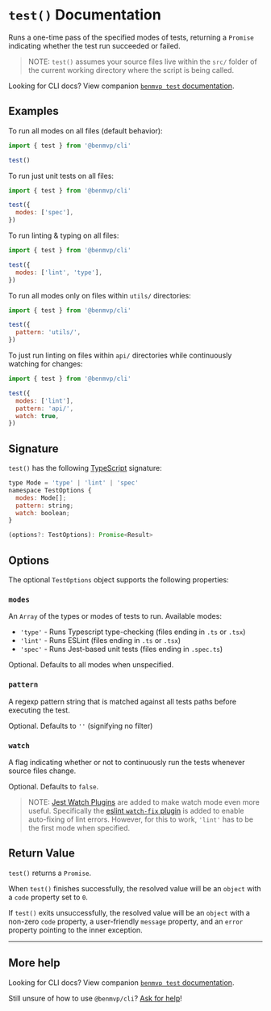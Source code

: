 # `test()` Documentation

Runs a one-time pass of the specified modes of tests, returning a `Promise` indicating whether the test run succeeded or failed.

> NOTE: `test()` assumes your source files live within the `src/` folder of the current working directory where the script is being called.

Looking for CLI docs? View companion [`benmvp test` documentation](../cli/test.md).

## Examples

To run all modes on all files (default behavior):

```js
import { test } from '@benmvp/cli'

test()
```

To run just unit tests on all files:

```js
import { test } from '@benmvp/cli'

test({
  modes: ['spec'],
})
```

To run linting & typing on all files:

```js
import { test } from '@benmvp/cli'

test({
  modes: ['lint', 'type'],
})
```

To run all modes only on files within `utils/` directories:

```js
import { test } from '@benmvp/cli'

test({
  pattern: 'utils/',
})
```

To just run linting on files within `api/` directories while continuously watching for changes:

```js
import { test } from '@benmvp/cli'

test({
  modes: ['lint'],
  pattern: 'api/',
  watch: true,
})
```

## Signature

`test()` has the following [TypeScript](https://www.typescriptlang.org/) signature:

```js
type Mode = 'type' | 'lint' | 'spec'
namespace TestOptions {
  modes: Mode[];
  pattern: string;
  watch: boolean;
}

(options?: TestOptions): Promise<Result>
```

## Options

The optional `TestOptions` object supports the following properties:

### `modes`

An `Array` of the types or modes of tests to run. Available modes:

- `'type'` - Runs Typescript type-checking (files ending in `.ts` or `.tsx`)
- `'lint'` - Runs ESLint (files ending in `.ts` or `.tsx`)
- `'spec'` - Runs Jest-based unit tests (files ending in `.spec.ts`)

Optional. Defaults to all modes when unspecified.

### `pattern`

A regexp pattern string that is matched against all tests paths before executing the test.

Optional. Defaults to `''` (signifying no filter)

### `watch`

A flag indicating whether or not to continuously run the tests whenever source files change.

Optional. Defaults to `false`.

> NOTE: [Jest Watch Plugins](https://jestjs.io/docs/en/watch-plugins) are added to make watch mode even more useful. Specifically the [eslint `watch-fix` plugin](https://github.com/jest-community/jest-runner-eslint#toggle---fix-in-watch-mode) is added to enable auto-fixing of lint errors. However, for this to work, `'lint'` has to be the first mode when specified.

## Return Value

`test()` returns a `Promise`.

When `test()` finishes successfully, the resolved value will be an `object` with a `code` property set to `0`.

If `test()` exits unsuccessfully, the resolved value will be an `object` with a non-zero `code` property, a user-friendly `message` property, and an `error` property pointing to the inner exception.

---

## More help

Looking for CLI docs? View companion [`benmvp test` documentation](../cli/test.md).

Still unsure of how to use `@benmvp/cli`? [Ask for help](https://github.com/benmvp/benmvp-cli/issues)!
